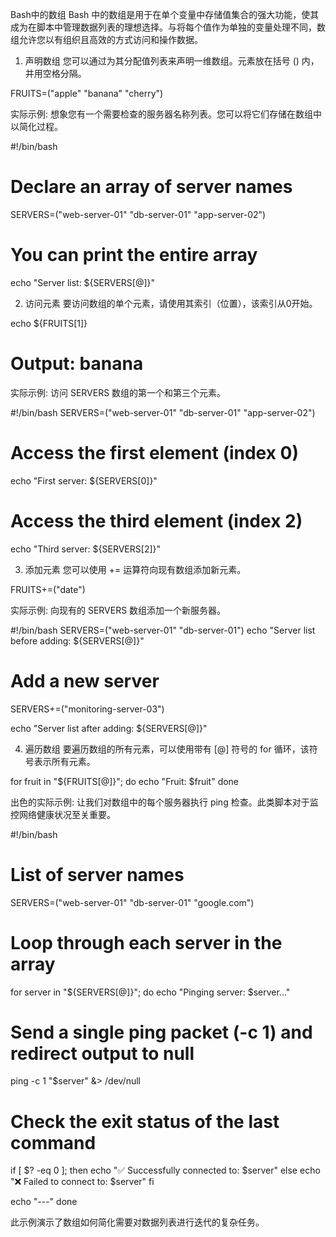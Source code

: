 Bash中的数组
Bash 中的数组是用于在单个变量中存储值集合的强大功能，使其成为在脚本中管理数据列表的理想选择。与将每个值作为单独的变量处理不同，数组允许您以有组织且高效的方式访问和操作数据。

1. 声明数组
您可以通过为其分配值列表来声明一维数组。元素放在括号 () 内，并用空格分隔。

FRUITS=("apple" "banana" "cherry")

实际示例: 想象您有一个需要检查的服务器名称列表。您可以将它们存储在数组中以简化过程。

#!/bin/bash
# Declare an array of server names
SERVERS=("web-server-01" "db-server-01" "app-server-02")

# You can print the entire array
echo "Server list: ${SERVERS[@]}"

2. 访问元素
要访问数组的单个元素，请使用其索引（位置），该索引从0开始。

echo ${FRUITS[1]}
# Output: banana

实际示例: 访问 SERVERS 数组的第一个和第三个元素。

#!/bin/bash
SERVERS=("web-server-01" "db-server-01" "app-server-02")

# Access the first element (index 0)
echo "First server: ${SERVERS[0]}"

# Access the third element (index 2)
echo "Third server: ${SERVERS[2]}"

3. 添加元素
您可以使用 += 运算符向现有数组添加新元素。

FRUITS+=("date")

实际示例: 向现有的 SERVERS 数组添加一个新服务器。

#!/bin/bash
SERVERS=("web-server-01" "db-server-01")
echo "Server list before adding: ${SERVERS[@]}"

# Add a new server
SERVERS+=("monitoring-server-03")

echo "Server list after adding: ${SERVERS[@]}"

4. 遍历数组
要遍历数组的所有元素，可以使用带有 [@] 符号的 for 循环，该符号表示所有元素。

for fruit in "${FRUITS[@]}"; do
  echo "Fruit: $fruit"
done

出色的实际示例: 让我们对数组中的每个服务器执行 ping 检查。此类脚本对于监控网络健康状况至关重要。

#!/bin/bash

# List of server names
SERVERS=("web-server-01" "db-server-01" "google.com")

# Loop through each server in the array
for server in "${SERVERS[@]}"; do
  echo "Pinging server: $server..."

  # Send a single ping packet (-c 1) and redirect output to null
  ping -c 1 "$server" &> /dev/null

  # Check the exit status of the last command
  if [ $? -eq 0 ]; then
    echo "✅ Successfully connected to: $server"
  else
    echo "❌ Failed to connect to: $server"
  fi

  echo "---"
done

此示例演示了数组如何简化需要对数据列表进行迭代的复杂任务。